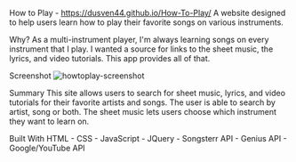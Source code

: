 How to Play - https://dusven44.github.io/How-To-Play/
A website designed to help users learn how to play their favorite songs on various instruments.

Why?
As a multi-instrument player, I'm always learning songs on every instrument that I play. I wanted a source for links to the sheet music, the lyrics, and video tutorials. This app provides all of that.

Screenshot
![howtoplay-screenshot](https://user-images.githubusercontent.com/62815629/85340721-3385c200-b4ac-11ea-87bf-76ac4969bf4a.png)

Summary
This site allows users to search for sheet music, lyrics, and video tutorials for their favorite artists and songs. The user is able to search by artist, song or both. The sheet music lets users choose which instrument they want to learn on.

Built With
HTML - CSS - JavaScript - JQuery - Songsterr API - Genius API - Google/YouTube API